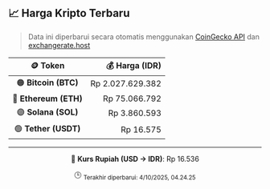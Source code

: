 

<!-- HARGA_KRIPTO -->
## 📈 Harga Kripto Terbaru

> Data ini diperbarui secara otomatis menggunakan [CoinGecko API](https://www.coingecko.com/) dan [exchangerate.host](https://exchangerate.host/)

<div align="center">

| 🪙 Token | 💰 Harga (IDR) |
|:------:|---------------:|
| 🟠 **Bitcoin (BTC)**   | Rp 2.027.629.382 |
| 🔵 **Ethereum (ETH)**  | Rp 75.066.792 |
| 🟣 **Solana (SOL)**    | Rp 3.860.593 |
| 🟢 **Tether (USDT)**   | Rp 16.575 |

---

💱 **Kurs Rupiah (USD → IDR)**: Rp 16.536

🕒 <sub>Terakhir diperbarui: 4/10/2025, 04.24.25</sub>

</div>
<!-- /HARGA_KRIPTO -->
